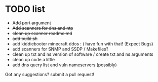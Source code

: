 # TODO list 
 * ~~Add port argument~~
 * ~~Add scanners for dns and ntp~~
 * ~~clean up scanner readme.md~~
 * ~~add build.sh~~
 * add kiddiebooter minecraft ddos : ) have fun with that! (Expect Bugs)
 * add scanners for SNMP and SSDP / Makefiles?
 * clean up txt and ns version of software / create txt and ns arguments
 * clean up code a little 
 * add dns query list and vuln nameservers (possibly)
 
Got any suggestions? submit a pull request!
